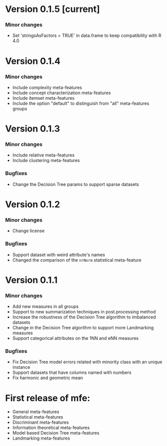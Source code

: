 # Version 0.1.5 [current]
### Minor changes
* Set 'stringsAsFactors = TRUE' in data.frame to keep compatibility with R 4.0

# Version 0.1.4
### Minor changes
* Include complexity meta-features
* Include concept characterization meta-features
* Include itemset meta-features
* Include the option "default" to distinguish from "all" meta-features groups

# Version 0.1.3

### Minor changes
* Include relative meta-features
* Include clustering meta-features

### Bugfixes
* Change the Decision Tree params to support sparse datasets

# Version 0.1.2

### Minor changes
* Change license

### Bugfixes
* Support dataset with weird attribute's names
* Changed the comparison of the `nrNorm` statistical meta-feature

# Version 0.1.1

### Minor changes
* Add new measures in all groups
* Support to new summarization techniques in post.processing method 
* Increase the robustness of the Decision Tree algorithm to imbalanced datasets
* Change in the Decision Tree algorithm to support more Landmarking measures
* Support categorical attributes on the 1NN and eNN measures

### Bugfixes
* Fix Decision Tree model errors related with minority class with an unique instance
* Support datasets that have columns named with numbers 
* Fix harmonic and geometric mean
  
# First release of **mfe**:

* General meta-features
* Statistical meta-features
* Discriminant meta-features
* Information theoretical meta-features
* Model based Decision Tree meta-features
* Landmarking meta-features
